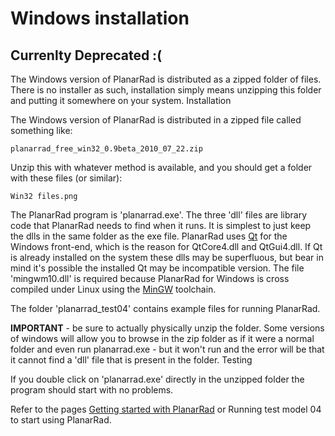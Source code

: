 # Windows installation
## Currenlty Deprecated :(

The Windows version of PlanarRad is distributed as a zipped folder of files. There is no installer as such, installation simply means unzipping this folder and putting it somewhere on your system.
Installation

The Windows version of PlanarRad is distributed in a zipped file called something like:
```
planarrad_free_win32_0.9beta_2010_07_22.zip
```
Unzip this with whatever method is available, and you should get a folder with these files (or similar):
```
Win32 files.png
```
The PlanarRad program is 'planarrad.exe'. The three 'dll' files are library code that PlanarRad needs to find when it runs. It is simplest to just keep the dlls in the same folder as the exe file. PlanarRad uses [Qt](http://qt.nokia.com/) for the Windows front-end, which is the reason for QtCore4.dll and QtGui4.dll. If Qt is already installed on the system these dlls may be superfluous, but bear in mind it's possible the installed Qt may be incompatible version. The file 'mingwm10.dll' is required because PlanarRad for Windows is cross compiled under Linux using the [MinGW](http://www.mingw.org/) toolchain.

The folder 'planarrad_test04' contains example files for running PlanarRad.

**IMPORTANT** - be sure to actually physically unzip the folder. Some versions of windows will allow you to browse in the zip folder as if it were a normal folder and even run planarrad.exe - but it won't run and the error will be that it cannot find a 'dll' file that is present in the folder.
Testing

If you double click on 'planarrad.exe' directly in the unzipped folder the program should start with no problems.

Refer to the pages [Getting started with PlanarRad](./Getting%20started%20with%20PlanarRad.md) or Running test model 04 to start using PlanarRad. 